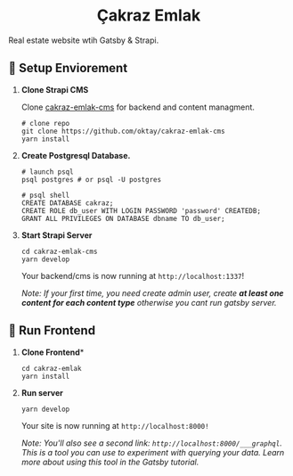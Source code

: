 <h1 align="center">
  Çakraz Emlak
</h1>

Real estate website wtih Gatsby & Strapi.

## 🚀 Setup Enviorement

1.  **Clone Strapi CMS**

    Clone [cakraz-emlak-cms](https://github.com/oktay/cakraz-emlak-cms) for backend and content managment.

    ```shell
    # clone repo
    git clone https://github.com/oktay/cakraz-emlak-cms
    yarn install
    ```

2.  **Create Postgresql Database.**

    ```shell
    # launch psql
    psql postgres # or psql -U postgres
    ```
    
    ```shell
    # psql shell
    CREATE DATABASE cakraz;
    CREATE ROLE db_user WITH LOGIN PASSWORD 'password' CREATEDB;
    GRANT ALL PRIVILEGES ON DATABASE dbname TO db_user;
    ```

3.  **Start Strapi Server**

    ```shell
    cd cakraz-emlak-cms
    yarn develop
    ```

    Your backend/cms is now running at `http://localhost:1337`!
    
    *Note: If your first time, you need create admin user, create **at least one content for each content type** otherwise you cant run gatsby server.*

## 🌟 Run Frontend

1.  **Clone Frontend***

    ```shell
    cd cakraz-emlak
    yarn install
    ```
    
2. **Run server**

   ```shell
   yarn develop
   ```
    
    Your site is now running at `http://localhost:8000!`

    *Note: You'll also see a second link: `http://localhost:8000/___graphql`. This is a tool you can use to experiment with querying your data. Learn more about using this tool     in the Gatsby tutorial.*
